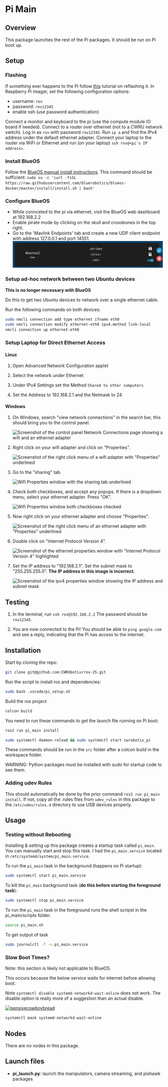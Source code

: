 # Pi Main

## Overview

This package launches the rest of the Pi packages. It should be run on Pi boot up.

## Setup

### Flashing

If something ever happens to the Pi follow [this](https://www.jeffgeerling.com/blog/2020/how-flash-raspberry-pi-os-compute-module-4-emmc-usbboot) tutorial on reflashing it. In Raspberry Pi imager, set the following configuration options:
- username: `rov`
- password: `rov12345`
- enable ssh (use password authentication)

Connect a monitor and keyboard to the pi (use the compute module IO board if needed). Connect to a router over ethernet (not to a CWRU network switch). Log in as `rov` with password `rov12345`. Run `ip a` and find the IPv4 address under the default ethernet adapter. Connect your laptop to the router via WiFi or Ethernet and run (on your laptop) `ssh rov@<pi's IP address>`.

### Install BlueOS
Follow the [BlueOS manual install instructions](https://blueos.cloud/docs/1.0/usage/installation/). This command should be sufficient:
`sudo su -c 'curl -fsSL https://raw.githubusercontent.com/bluerobotics/blueos-docker/master/install/install.sh | bash'`

### Configure BlueOS
- While connceted to the pi via ethernet, visit the BlueOS web dashboard at 192.168.2.2
- Enable pirate mode by clicking on the skull and crossbones in the top right.
- Go to the 'Mavlink Endpoints' tab and create a new UDP client endpoint with address 127.0.0.1 and port 14551.
![Screenshot of endpoint configuration](images/0-blueos-endpoint-config.png)

### Setup ad-hoc network between two Ubuntu devices
**This is no longer necessary with BlueOS**

Do this to get two Ubuntu devices to network over a single ethernet cable.

Run the following commands on both devices:

```bash
sudo nmcli connection add type ethernet ifname eth0
sudo nmcli connection modify ethernet-eth0 ipv4.method link-local
nmcli connection up ethernet-eth0
```

### Setup Laptop for Direct Ethernet Access

#### Linux

1. Open Advanced Network Configuration applet

2. Select the network under Ethernet

3. Under IPv4 Settings set the Method `Shared to other computers`

4. Set the Address to 192.168.2.1 and the Netmask to 24

#### Windows

1. On Windows, search "view network connections" in the search bar, this should bring you to the control panel.

    ![Screenshot of the control panel Network Connections page showing a wifi and an ethernet adapter](images/1-control-panel.png)

2. Right click on your wifi adapter and click on "Properties".

    ![Screenshot of the right click menu of a wifi adapter with "Properties" underlined](images/2-wifi-properties-button.png)

3. Go to the "sharing" tab.

    ![Wifi Properties window with the sharing tab underlined](images/3-wifi-sharing.png)

4. Check both checkboxes, and accept any popups. If there is a dropdown menu, select your ethernet adapter. Press "OK".

    ![Wifi Properties window both checkboxes checked](images/4-wifi-sharing-checkboxes.png)

5. Now right click on your ethernet adapter and choose "Properties".

    ![Screenshot of the right click menu of an ethernet adapter with "Properties" underlined](images/5-ethernet-properties-button.png)

6. Double click on "Internet Protocol Version 4".

    ![Screenshot of the ethernet properties window with "Internet Protocol Version 4" highlighted](images/6-ethernet-properties-items.png)

7. Set the IP address to "192.168.2.1". Set the subnet mask to "255.255.255.0". **The IP address in this image is incorrect.**

    ![Screenshot of the ipv4 properties window showing the IP address and subnet mask](images/7-ipv4-properties.png)

## Testing

1. In the terminal, run `ssh rov@192.168.2.2` The password should be `rov12345`.

2. You are now connected to the Pi! You should be able to `ping google.com` and see a reply, indicating that the Pi has access to the internet.

## Installation

Start by cloning the repo:
```bash
git clone git@github.com:CWRUbotix/rov-25.git
```

Run the script to install ros and dependencies:
```bash
sudo bash .vscode/pi_setup.sh
```

Build the ros project
```bash
colcon build
```

You need to run these commands to get the launch file running on Pi boot:

```bash
ros2 run pi_main install
```

```bash
sudo systemctl daemon-reload && sudo systemctl start cwrubotix_pi
```

These commands should be run in the `src` folder after a colcon build in the workspace folder.

WARNING: Python packages must be installed with sudo for startup code to see them.

### Adding udev Rules

This should automatically be done by the prior command `ros2 run pi_main install`. If not, copy all the .rules files from `udev_rules` in this package to the `/etc/udev/rules.d` directory to use USB devices properly.

## Usage

### Testing without Rebooting

Installing & setting up this package creates a startup task called `pi_main`. You can manually start and stop this task. I had the `pi_main.service` located in `/etc/systemd/system/pi_main.service`.

To run the `pi_main` task in the background (happens on Pi startup):

```bash
sudo systemctl start pi_main.service
```

To kill the `pi_main` background task (**do this before starting the foreground task**):
```bash
sudo systemctl stop pi_main.service
```
To run the `pi_main` task in the foreground runs the shell scripst in the pi_main/scripts folder.

```bash
source pi_main.sh
```

To get output of task

```bash
sudo journalctl -f -u pi_main.service
```

### Slow Boot Times?
Note: this section is likely not applicable to BlueOS.

This occurs because the below service waits for internet before allowing boot.

Note `systemctl disable systemd-networkd-wait-online` does not work. The disable option is really more of a suggestion than an actual disable.

[![pensivecowboybread](https://cdn3.emoji.gg/emojis/4111-pensivecowboybread.png)](https://emoji.gg/emoji/4111-pensivecowboybread)

```bash
systemctl mask systemd-networkd-wait-online
```

## Nodes

There are no nodes in this package.

## Launch files

* **pi_launch.py**: launch the manipulators, camera streaming, and pixhawk packages

